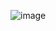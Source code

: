 ![image](https://user-images.githubusercontent.com/72930254/191341859-f8cecf72-a4dd-402c-aa1d-fde5af365b8e.png)

